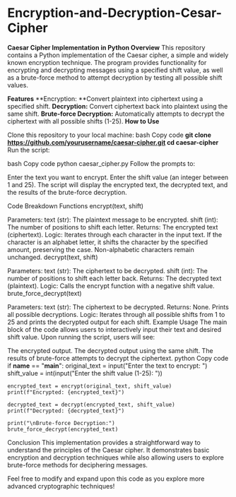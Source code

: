 # Encryption-and-Decryption-Cesar-Cipher
**Caesar Cipher Implementation in Python
Overview**
This repository contains a Python implementation of the Caesar cipher, a simple and widely known encryption technique. The program provides functionality for encrypting and decrypting messages using a specified shift value, as well as a brute-force method to attempt decryption by testing all possible shift values.

**Features**
**Encryption: **Convert plaintext into ciphertext using a specified shift.
**Decryption:** Convert ciphertext back into plaintext using the same shift.
**Brute-force Decryption:** Automatically attempts to decrypt the ciphertext with all possible shifts (1-25).
**How to Use**

Clone this repository to your local machine:
bash
Copy code
**git clone https://github.com/yourusername/caesar-cipher.git
cd caesar-cipher**
Run the script:

bash
Copy code
python caesar_cipher.py
Follow the prompts to:

Enter the text you want to encrypt.
Enter the shift value (an integer between 1 and 25).
The script will display the encrypted text, the decrypted text, and the results of the brute-force decryption.

Code Breakdown
Functions
encrypt(text, shift)

Parameters:
text (str): The plaintext message to be encrypted.
shift (int): The number of positions to shift each letter.
Returns: The encrypted text (ciphertext).
Logic:
Iterates through each character in the input text.
If the character is an alphabet letter, it shifts the character by the specified amount, preserving the case.
Non-alphabetic characters remain unchanged.
decrypt(text, shift)

Parameters:
text (str): The ciphertext to be decrypted.
shift (int): The number of positions to shift each letter back.
Returns: The decrypted text (plaintext).
Logic: Calls the encrypt function with a negative shift value.
brute_force_decrypt(text)

Parameters:
text (str): The ciphertext to be decrypted.
Returns: None. Prints all possible decryptions.
Logic: Iterates through all possible shifts from 1 to 25 and prints the decrypted output for each shift.
Example Usage
The main block of the code allows users to interactively input their text and desired shift value. Upon running the script, users will see:

The encrypted output.
The decrypted output using the same shift.
The results of brute-force attempts to decrypt the ciphertext.
python
Copy code
if __name__ == "__main__":
    original_text = input("Enter the text to encrypt: ")
    shift_value = int(input("Enter the shift value (1-25): "))
    
    encrypted_text = encrypt(original_text, shift_value)
    print(f"Encrypted: {encrypted_text}")
    
    decrypted_text = decrypt(encrypted_text, shift_value)
    print(f"Decrypted: {decrypted_text}")
    
    print("\nBrute-force Decryption:")
    brute_force_decrypt(encrypted_text)
Conclusion
This implementation provides a straightforward way to understand the principles of the Caesar cipher. It demonstrates basic encryption and decryption techniques while also allowing users to explore brute-force methods for deciphering messages.

Feel free to modify and expand upon this code as you explore more advanced cryptographic techniques!
